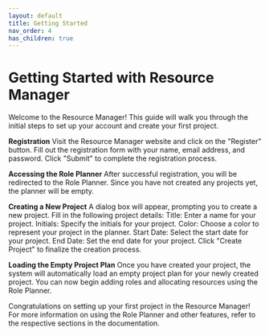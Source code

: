```yaml
---
layout: default
title: Getting Started
nav_order: 4
has_children: true
---
```



Getting Started with Resource Manager
=====================================

Welcome to the Resource Manager! This guide will walk you through the initial steps to set up your account and create your first project.

**Registration**
Visit the Resource Manager website and click on the "Register" button.
Fill out the registration form with your name, email address, and password.
Click "Submit" to complete the registration process.

**Accessing the Role Planner**
After successful registration, you will be redirected to the Role Planner. Since you have not created any projects yet, the planner will be empty.

**Creating a New Project**
A dialog box will appear, prompting you to create a new project.
Fill in the following project details:
Title: Enter a name for your project.
Initials: Specify the initials for your project.
Color: Choose a color to represent your project in the planner.
Start Date: Select the start date for your project.
End Date: Set the end date for your project.
Click "Create Project" to finalize the creation process.

**Loading the Empty Project Plan**
Once you have created your project, the system will automatically load an empty project plan for your newly created project. You can now begin adding roles and allocating resources using the Role Planner.


Congratulations on setting up your first project in the Resource Manager! For more information on using the Role Planner and other features, refer to the respective sections in the documentation.




